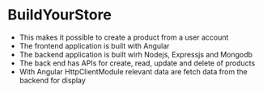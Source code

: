 # BuildYourStore
* This makes it possible to create a product from a user account
* The frontend application is built with Angular
* The backend application is built wirh Nodejs, Expressjs 
and Mongodb
* The back end has APIs for create, read, update and delete
of products
* With Angular HttpClientModule relevant data are fetch data 
from the backend for display






